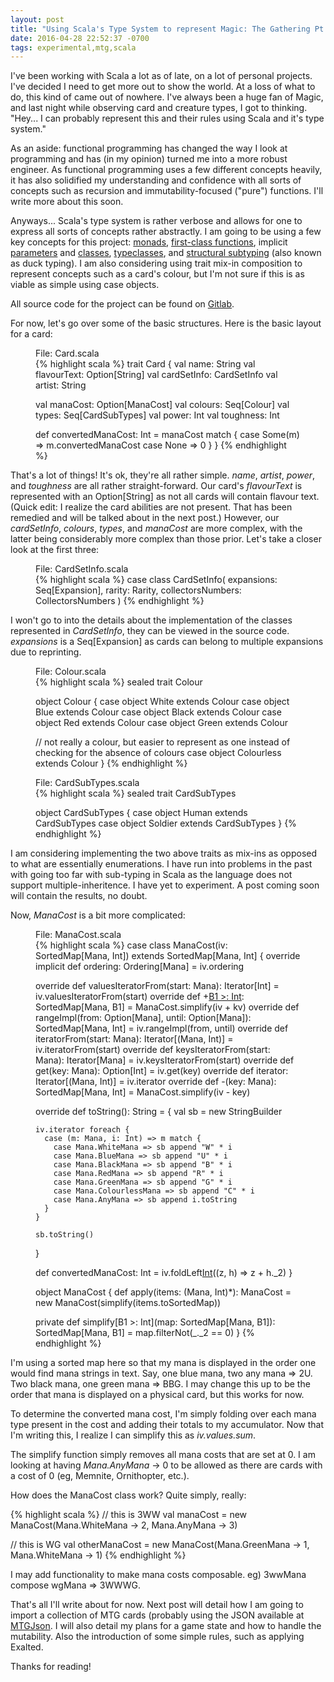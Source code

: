 ```yaml
---
layout: post
title: "Using Scala's Type System to represent Magic: The Gathering Pt. 1"
date: 2016-04-28 22:52:37 -0700
tags: experimental,mtg,scala
---
```

I've been working with Scala a lot as of late, on a lot of personal projects. I've decided I need to get more
out to show the world. At a loss of what to do, this kind of came out of nowhere. I've always been a huge fan of Magic,
and last night while observing card and creature types, I got to thinking. "Hey... I can probably represent this and
their rules using Scala and it's type system."

As an aside: functional programming has changed the way I look at programming and has (in my opinion) turned me into
a more robust engineer. As functional programming uses a few different concepts heavily, it has also solidified my
understanding and confidence with all sorts of concepts such as recursion and immutability-focused ("pure") functions.
I'll write more about this soon.

Anyways... Scala's type system is rather verbose and allows for one to express all sorts of concepts rather abstractly.
I am going to be using a few key concepts for this project: [monads][1], [first-class functions][2], implicit [parameters][3]
and [classes][4], [typeclasses][5], and [structural subtyping][6] (also known as duck typing). I am also considering using trait
mix-in composition to represent concepts such as a card's colour, but I'm not sure if this is as viable as simple using
case objects.

  [1]: https://github.com/fpinscala/fpinscala/wiki/Chapter-11:-Monads
  [2]: https://en.wikipedia.org/wiki/First-class_function
  [3]: http://docs.scala-lang.org/tutorials/tour/implicit-parameters.html
  [4]: http://docs.scala-lang.org/overviews/core/implicit-classes.html
  [5]: http://www.cakesolutions.net/teamblogs/demystifying-implicits-and-typeclasses-in-scala
  [6]: http://langexplr.blogspot.ca/2007/07/structural-types-in-scala-260-rc1.html

All source code for the project can be found on [Gitlab](https://gitlab.com/schwitzerm/scala-mtg-types).

For now, let's go over some of the basic structures. Here is the basic layout for a card:

<figure>
<figcaption>    File: Card.scala</figcaption>
{% highlight scala %}
trait Card {
  val name: String
  val flavourText: Option[String]
  val cardSetInfo: CardSetInfo
  val artist: String

  val manaCost: Option[ManaCost]
  val colours: Seq[Colour]
  val types: Seq[CardSubTypes]
  val power: Int
  val toughness: Int

  def convertedManaCost: Int = manaCost match {
    case Some(m) => m.convertedManaCost
    case None => 0
  }
}
{% endhighlight %}
</figure>

That's a lot of things! It's ok, they're all rather simple. _name_, _artist_, _power_, and _toughness_ are all rather
straight-forward. Our card's _flavourText_ is represented with an Option[String] as not all cards will contain
flavour text. (Quick edit: I realize the card abilities are not present. That has been remedied and will be talked about
in the next post.) However, our _cardSetInfo_, _colours_, _types_, and _manaCost_ are more complex, with the latter
being considerably more complex than those prior. Let's take a closer look at the first three:

<figure>
<figcaption>    File: CardSetInfo.scala</figcaption>
{% highlight scala %}
case class CardSetInfo(
  expansions: Seq[Expansion],
  rarity: Rarity,
  collectorsNumbers: CollectorsNumbers
)
{% endhighlight %}
</figure>

I won't go to into the details about the implementation of the classes represented in _CardSetInfo_, they can be viewed
in the source code. _expansions_ is a Seq[Expansion] as cards can belong to multiple expansions due to reprinting.

<figure>
<figcaption>    File: Colour.scala</figcaption>
{% highlight scala %}
sealed trait Colour

object Colour {
  case object White extends Colour
  case object Blue extends Colour
  case object Black extends Colour
  case object Red extends Colour
  case object Green extends Colour

  // not really a colour, but easier to represent as one instead of checking for the absence of colours
  case object Colourless extends Colour
}
{% endhighlight %}
</figure>

<figure>
<figcaption>    File: CardSubTypes.scala</figcaption>
{% highlight scala %}
sealed trait CardSubTypes

object CardSubTypes {
  case object Human extends CardSubTypes
  case object Soldier extends CardSubTypes
}
{% endhighlight %}
</figure>

I am considering implementing the two above traits as mix-ins as opposed to what are essentially enumerations. I have
run into problems in the past with going too far with sub-typing in Scala as the language does not support
multiple-inheritence. I have yet to experiment. A post coming soon will contain the results, no doubt.

Now, _ManaCost_ is a bit more complicated:

<figure>
<figcaption>    File: ManaCost.scala </figcaption>
{% highlight scala %}
case class ManaCost(iv: SortedMap[Mana, Int]) extends SortedMap[Mana, Int] {
  override implicit def ordering: Ordering[Mana] = iv.ordering

  override def valuesIteratorFrom(start: Mana): Iterator[Int] = iv.valuesIteratorFrom(start)
  override def +[B1 >: Int](kv: (Mana, B1)): SortedMap[Mana, B1] = ManaCost.simplify(iv + kv)
  override def rangeImpl(from: Option[Mana], until: Option[Mana]): SortedMap[Mana, Int] = iv.rangeImpl(from, until)
  override def iteratorFrom(start: Mana): Iterator[(Mana, Int)] = iv.iteratorFrom(start)
  override def keysIteratorFrom(start: Mana): Iterator[Mana] = iv.keysIteratorFrom(start)
  override def get(key: Mana): Option[Int] = iv.get(key)
  override def iterator: Iterator[(Mana, Int)] = iv.iterator
  override def -(key: Mana): SortedMap[Mana, Int] = ManaCost.simplify(iv - key)

  override def toString(): String = {
    val sb = new StringBuilder

    iv.iterator foreach {
      case (m: Mana, i: Int) => m match {
        case Mana.WhiteMana => sb append "W" * i
        case Mana.BlueMana => sb append "U" * i
        case Mana.BlackMana => sb append "B" * i
        case Mana.RedMana => sb append "R" * i
        case Mana.GreenMana => sb append "G" * i
        case Mana.ColourlessMana => sb append "C" * i
        case Mana.AnyMana => sb append i.toString
      }
    }

    sb.toString()
  }

  def convertedManaCost: Int = iv.foldLeft[Int](0)((z, h) => z + h._2)
}

object ManaCost {
  def apply(items: (Mana, Int)*): ManaCost = new ManaCost(simplify(items.toSortedMap))

  private def simplify[B1 >: Int](map: SortedMap[Mana, B1]): SortedMap[Mana, B1] = map.filterNot(_._2 == 0)
}
{% endhighlight %}
</figure>

I'm using a sorted map here so that my mana is displayed in the order one would find mana strings in text. Say,
one blue mana, two any mana => 2U. Two black mana, one green mana => BBG. I may change this up to be the order
that mana is displayed on a physical card, but this works for now.

To determine the converted mana cost, I'm simply folding over each mana type present in the cost and adding their
totals to my accumulator. Now that I'm writing this, I realize I can simplify this as _iv.values.sum_.

The simplify function simply removes all mana costs that are set at 0. I am looking at having _Mana.AnyMana_ -> 0
to be allowed as there are cards with a cost of 0 (eg, Memnite, Ornithopter, etc.).
 
How does the ManaCost class work? Quite simply, really:

{% highlight scala %}
// this is 3WW
val manaCost = new ManaCost(Mana.WhiteMana -> 2, Mana.AnyMana -> 3)

// this is WG
val otherManaCost = new ManaCost(Mana.GreenMana -> 1, Mana.WhiteMana -> 1)
{% endhighlight %}

I may add functionality to make mana costs composable. eg) 3wwMana compose wgMana => 3WWWG.

That's all I'll write about for now. Next post will detail how I am going to import a collection of MTG cards
(probably using the JSON available at [MTGJson](http://www.mtgjson.com). I will also detail my plans for a game
state and how to handle the mutability. Also the introduction of some simple rules, such as applying Exalted.

Thanks for reading!
